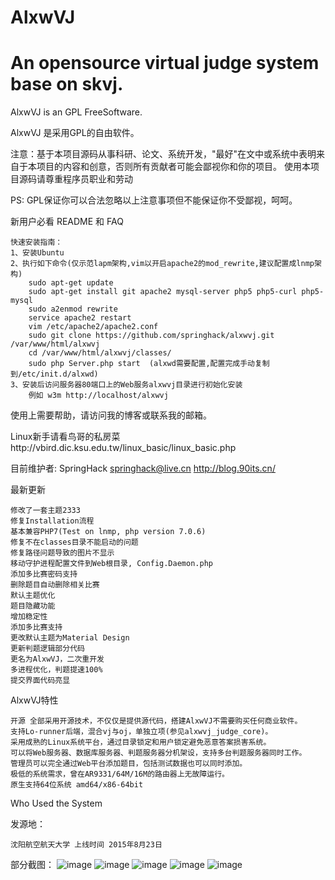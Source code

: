 # AlxwVJ
An opensource virtual judge system base on skvj.
======

AlxwVJ is an GPL FreeSoftware.

AlxwVJ 是采用GPL的自由软件。


注意：基于本项目源码从事科研、论文、系统开发，"最好"在文中或系统中表明来自于本项目的内容和创意，否则所有贡献者可能会鄙视你和你的项目。
使用本项目源码请尊重程序员职业和劳动

PS: GPL保证你可以合法忽略以上注意事项但不能保证你不受鄙视，呵呵。

新用户必看 README 和 FAQ

    快速安装指南：
    1、安装Ubuntu
    2、执行如下命令(仅示范lapm架构,vim以开启apache2的mod_rewrite,建议配置成lnmp架构)
        sudo apt-get update
        sudo apt-get install git apache2 mysql-server php5 php5-curl php5-mysql
        sudo a2enmod rewrite
        service apache2 restart
		vim /etc/apache2/apache2.conf
        sudo git clone https://github.com/springhack/alxwvj.git /var/www/html/alxwvj
        cd /var/www/html/alxwvj/classes/
		sudo php Server.php start  (alxwd需要配置,配置完成手动复制到/etc/init.d/alxwd)
    3、安装后访问服务器80端口上的Web服务alxwvj目录进行初始化安装
        例如 w3m http://localhost/alxwvj
        
使用上需要帮助，请访问我的博客或联系我的邮箱。

Linux新手请看鸟哥的私房菜http://vbird.dic.ksu.edu.tw/linux_basic/linux_basic.php

目前维护者:	SpringHack	springhack@live.cn	http://blog.90its.cn/

最新更新

    修改了一套主题2333
    修复Installation流程
	基本兼容PHP7(Test on lnmp, php version 7.0.6)
    修复不在classes目录不能启动的问题
    修复路径问题导致的图片不显示
    移动守护进程配置文件到Web根目录, Config.Daemon.php
    添加多比赛密码支持
    删除题目自动删除相关比赛
    默认主题优化
    题目隐藏功能
    增加稳定性
    添加多比赛支持
    更改默认主题为Material Design
    更新判题逻辑部分代码
    更名为AlxwVJ，二次重开发
    多进程优化，判题提速100%
    提交界面代码亮显

AlxwVJ特性

    开源 全部采用开源技术，不仅仅是提供源代码，搭建AlxwVJ不需要购买任何商业软件。
    支持Lo-runner后端，混合vj与oj，单独立项(参见alxwvj_judge_core)。
    采用成熟的Linux系统平台，通过目录锁定和用户锁定避免恶意答案损害系统。
    可以将Web服务器、数据库服务器、判题服务器分机架设，支持多台判题服务器同时工作。
    管理员可以完全通过Web平台添加题目，包括测试数据也可以同时添加。
    极低的系统需求，曾在AR9331/64M/16M的路由器上无故障运行。
    原生支持64位系统 amd64/x86-64bit

Who Used the System

发源地：

    沈阳航空航天大学 上线时间 2015年8月23日

部分截图：
![image](http://blog.90its.cn/img/Index.png)
![image](http://blog.90its.cn/img/Login.png)
![image](http://blog.90its.cn/img/Rank.png)
![image](http://blog.90its.cn/img/Status.png)
![image](http://blog.90its.cn/img/Panel.png)
